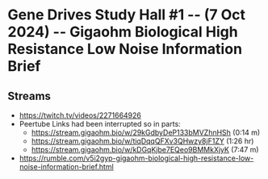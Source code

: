 # Gene Drives Study Hall #1 -- (7 Oct 2024) -- Gigaohm Biological High Resistance Low Noise Information Brief

## Streams
- https://twitch.tv/videos/2271664926
- Peertube Links had been interrupted so in parts:
	- https://stream.gigaohm.bio/w/29kGdbyDeP133bMVZhnHSh (0:14 m)
	- https://stream.gigaohm.bio/w/tiqDqqQFXv3QHwzy8jF1ZY (1:26 hr)
	- https://stream.gigaohm.bio/w/kDGqKjbe7EQeo9BMMkXjyK (7:47 m)
- https://rumble.com/v5i2gyp-gigaohm-biological-high-resistance-low-noise-information-brief.html

